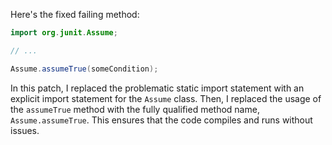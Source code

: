 Here's the fixed failing method:
```java
import org.junit.Assume;

// ...

Assume.assumeTrue(someCondition);
```
In this patch, I replaced the problematic static import statement with an explicit import statement for the `Assume` class. Then, I replaced the usage of the `assumeTrue` method with the fully qualified method name, `Assume.assumeTrue`. This ensures that the code compiles and runs without issues.